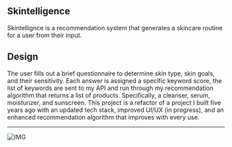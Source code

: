 ## Skintelligence

Skintellignce is a recommendation system that generates a skincare routine for a user from their input.

## Design

The user fills out a brief questionnaire to determine skin type, skin goals, and their sensitivity. Each answer is assigned a specific keyword score, the list of keywords are sent to my API and run through my recommendation algorithm that returns a list of products. Specifically, a cleanser, serum, moisturizer, and sunscreen. This project is a refactor of a project I built five years ago with an updated tech stack, improved UI/UX (in progress), and an enhanced recommendation algorithm that improves with every use.

---

![IMG](https://i.ibb.co/wZgKSrXf/Screen-Shot-2025-03-18-at-6-29-09-PM.png)
